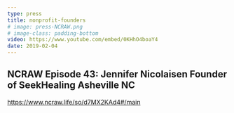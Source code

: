 ```yaml
---
type: press
title: nonprofit-founders
# image: press-NCRAW.png
# image-class: padding-bottom
video: https://www.youtube.com/embed/0KHhO4boaY4
date: 2019-02-04
---
```


## NCRAW Episode 43: Jennifer Nicolaisen Founder of SeekHealing Asheville NC

<https://www.ncraw.life/so/d7MX2KAd4#/main>
